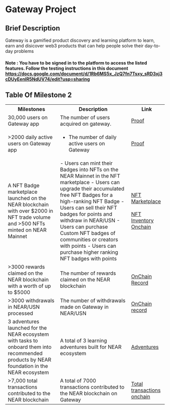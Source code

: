 #    Gateway Project

##    Brief Description
Gateway is a gamified product discovery and learning platform to learn, earn and disicover web3 products that can help people solve their day-to-day problems

#### Note : You have to be signed in to the platform to access the listed features. Follow the testing instructions in this document https://docs.google.com/document/d/1Rb6MS5x_JzQ7fn7Tsxy_sRD3xj3cDUyEenlR5NdUV74/edit?usp=sharing


##   Table Of Milestone 2
<table>
<tr>
<th>Milestones</th>
<th>Description</th>
<th>Link</th>
</tr>
<tr>
<td>30,000 users on Gateway app</td>
<td>The number of users acquired on gateway.</td>
<td><a href="https://drive.google.com/file/d/1teWkc42Tes7B2-JbvT7s8OG2NpMSNhf1/view?usp=sharing" target="_blank"> Proof </a></td>
</tr>
<tr>
<td>>2000 daily active users on Gateway app</td>
<td>
<ul>
<li>The number of daily active users on Gateway</li>
</ul>
</td>
<td><a href="https://drive.google.com/file/d/1sE2Dg9MN53tXWS6lGS1jN7UqTZsfWYLo/view?usp=sharing" target="_blank"> Proof </a></td>
</tr>
<tr>
<td>A NFT Badge marketplace launched on the NEAR blockchain with over $2000 in NFT trade volume and >500 NFTs minted on NEAR Mainnet
</td>
<td>
- Users can mint their Badges into NFTs on the NEAR Mainnet in the NFT marketplace
- Users can upgrade their accumulated free NFT Badges for a high-ranking NFT Badge
- Users can sell their NFT badges for points and withdraw in NEAR/USN
- Users can purchase Custom NFT badges of communities or creators with points
- Users can purchase higher ranking NFT badges with points
</td>
<td><a href="https://marketplace.gatewayapp.co/" target="_blank"> NFT Marketplace</a>
<br/>
<br/>
<a href="https://nearblocks.io/nft-token/d6703c9355c03e20879de0eb7d92ca079496d9643ac4377b5224184697962b74/" target="_blank"> NFT Inventory Onchain</a></td>
</tr>
<tr>
<td> >3000 rewards claimed on the NEAR blockchain with a worth of up to $5000</td>
<td> 
The number of rewards claimed on the NEAR blockchain
</td>
<td><a href="https://nearblocks.io/address/d6703c9355c03e20879de0eb7d92ca079496d9643ac4377b5224184697962b74#" target="_blank"> OnChain Record </a></td>
</tr>

<tr>
<td>>3000 withdrawals in NEAR/USN processed</td>
<td> 
The number of withdrawals made on Gateway in NEAR/USN
</td>
<td><a href="https://nearblocks.io/address/d6703c9355c03e20879de0eb7d92ca079496d9643ac4377b5224184697962b74#" target="_blank"> OnChain record </a></td>
</tr>
<tr>
<td>3 adventures launched for the NEAR ecosystem with tasks to onboard them into recommended products by NEAR foundation in the NEAR ecosystem
 </td>
<td> 
A total of 3 learning adventures built for NEAR ecosystem
</td>
<td><a href="https://www.gatewayapp.co/adventures" target="_blank"> Adventures </a></td>
</tr>

<tr>
<td>>7,000 total transactions contributed to the NEAR blockchain</td>
<td> 
A total of 7000 transactions contributed to the NEAR blockchain on Gateway
</td>
<td><a href="https://nearblocks.io/address/d6703c9355c03e20879de0eb7d92ca079496d9643ac4377b5224184697962b74#" target="_blank"> Total transactions onchain </a></td>

</tr>
</table>
